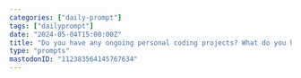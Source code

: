 ```yaml
---
categories: ["daily-prompt"]
tags: ["dailyprompt"]
date: "2024-05-04T15:00:00Z"
title: "Do you have any ongoing personal coding projects? What do you hope to achieve with them?"
type: "prompts"
mastodonID: "112383564145767634"
---
```

